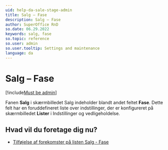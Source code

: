 ```yaml
---
uid: help-da-sale-stage-admin
title: Salg – Fase
description: Salg – Fase
author: SuperOffice RnD
so.date: 06.29.2022
keywords: salg, fase
so.topic: reference
so.user: admin
so.user.tooltip: Settings and maintenance
language: da
---
```


# Salg – Fase

[!include[Must be admin](../../../learn/includes/req-admin.md)]

Fanen **Salg** i skærmbilledet Salg indeholder blandt andet feltet **Fase**. Dette felt har en foruddefineret liste over indstillinger, der er konfigureret på skærmbilledet **Lister** i Indstillinger og vedligeholdelse.

## Hvad vil du foretage dig nu?

* [Tilføjelse af forekomster på listen Salg - Fase][1]

<!-- Referenced links -->
[1]: ../../../admin/lists/learn/sale-stage.md

<!-- Referenced images -->
